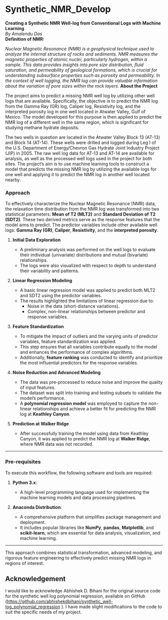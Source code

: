 # Synthetic_NMR_Develop
****Creating a Synthetic NMR Well-log from Conventional Logs with Machine Learning****  
*By Amalendu Das*  
**Definition of NMR:**

*Nuclear Magnetic Resonance (NMR) is a geophysical technique used to analyze the internal structure of rocks and sediments. NMR measures the magnetic properties of atomic nuclei, particularly hydrogen, within a sample. This data provides insights into pore size distribution, fluid saturation, and permeability of geological formations, which is crucial for understanding subsurface properties such as porosity and permeability. In the context of well logging, the NMR log can provide valuable information about the variation of pore sizes within the rock layers.*
**About the Project**


The project aims to predict a missing NMR well log by utilizing other well logs that are available. Specifically, the objective is to predict the NMR log from the Gamma Ray (GR) log, Caliper log, Resistivity log, and the interpreted porosity log in one well located in Atwater Valley, Gulf of Mexico. The model developed for this purpose is then applied to predict the NMR log of a different well in the same region, which is significant for studying methane hydrate deposits.

The two wells in question are located in the Atwater Valley Block 13 (AT-13) and Block 14 (AT-14). These wells were drilled and logged during Leg I of the U.S. Department of Energy/Chevron Gas Hydrate Joint Industry Project (JIP) in 2005. The raw well log data for AT-13 and AT-14 are available for analysis, as well as the processed well logs used in the project for both sites. The project’s aim is to use machine learning tools to construct a model that predicts the missing NMR log by utilizing the available logs for one well and applying it to predict the NMR log in another well located nearby.

### **Approach**  

To effectively characterize the Nuclear Magnetic Resonance (NMR) data, the relaxation time distribution from the NMR log was transformed into two statistical parameters: **Mean of T2 (MLT2)** and **Standard Deviation of T2 (SDT2)**. These two derived metrics serve as the response features that the model aims to predict. The predictor variables include other available well logs: **Gamma Ray (GR)**, **Caliper**, **Resistivity**, and the **interpreted porosity**.  

1. **Initial Data Exploration**  
   - A preliminary analysis was performed on the well logs to evaluate their individual (univariate) distributions and mutual (bivariate) relationships.  
   - The logs were also visualized with respect to depth to understand their variability and patterns.  

2. **Linear Regression Modeling**  
   - A basic linear regression model was applied to predict both MLT2 and SDT2 using the predictor variables.  
   - The results highlighted the limitations of linear regression due to:  
     - Noise in the data (short-distance variations).  
     - Complex, non-linear relationships between predictor and response variables.  

3. **Feature Standardization**  
   - To mitigate the impact of outliers and the varying units of predictor variables, feature standardization was applied.  
   - This step ensures that all variables contribute equally to the model and enhances the performance of complex algorithms.  
   - Additionally, **feature ranking** was conducted to identify and prioritize the most influential predictors for the response variables.  

4. **Noise Reduction and Advanced Modeling**  
   - The data was pre-processed to reduce noise and improve the quality of input features.  
   - The dataset was split into training and testing subsets to validate the model’s performance.  
   - A **polynomial regression model** was employed to capture the non-linear relationships and achieve a better fit for predicting the NMR log at **Keathley Canyon**.
5. **Prediction at Walker Ridge**  
   - After successfully training the model using data from Keathley Canyon, it was applied to predict the NMR log at **Walker Ridge**, where NMR data was not recorded.  

---

### **Pre-requisites**  

To execute this workflow, the following software and tools are required:  

1. **Python 3.x**:  
   - A high-level programming language used for implementing the machine learning models and data processing pipelines.  

2. **Anaconda Distribution**:  
   - A comprehensive platform that simplifies package management and deployment.  
   - It includes popular libraries like **NumPy**, **pandas**, **Matplotlib**, and **scikit-learn**, which are essential for data analysis, visualization, and machine learning.  

---

This approach combines statistical transformation, advanced modeling, and rigorous feature engineering to effectively predict missing NMR logs in regions of interest.

## Acknowledgement
I would like to acknowledge Abhishek D. Bihani for the original source code for the synthetic well log polynomial regression, available on GitHub (https://github.com/abhishekdbihani/synthetic_well-log_polynomial_regression ). I have made slight modifications to the code to suit the specific needs of my project.
